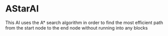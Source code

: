# AStarAI
This AI uses the A* search algorithm in order to find the most efficient path from the start node to the end node without running into any blocks
